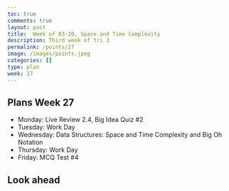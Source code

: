 ```yaml
---
toc: true
comments: true
layout: post
title:  Week of 03-20, Space and Time Complexity
description: Third week of tri 3
permalink: /points/27
image: /images/points.jpeg
categories: []
type: plan
week: 27
---
```


## Plans Week 27
> 
- Monday: Live Review 2.4, Big Idea Quiz #2
- Tuesday: Work Day
- Wednesday: Data Structures: Space and Time Complexity and Big Oh Notation
- Thursday: Work Day 
- Friday: MCQ Test #4

## Look ahead
> 